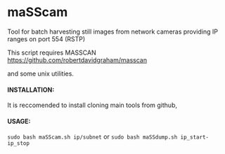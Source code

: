 # maSScam
Tool for batch harvesting still images from network cameras providing IP ranges on port 554 (RSTP)


This script requires MASSCAN https://github.com/robertdavidgraham/masscan 

and some unix utilities.

#### INSTALLATION:

It is reccomended to install cloning main tools from github,




#### USAGE: 
`sudo bash maSScam.sh ip/subnet` or `sudo bash maSSdump.sh ip_start-ip_stop` 


